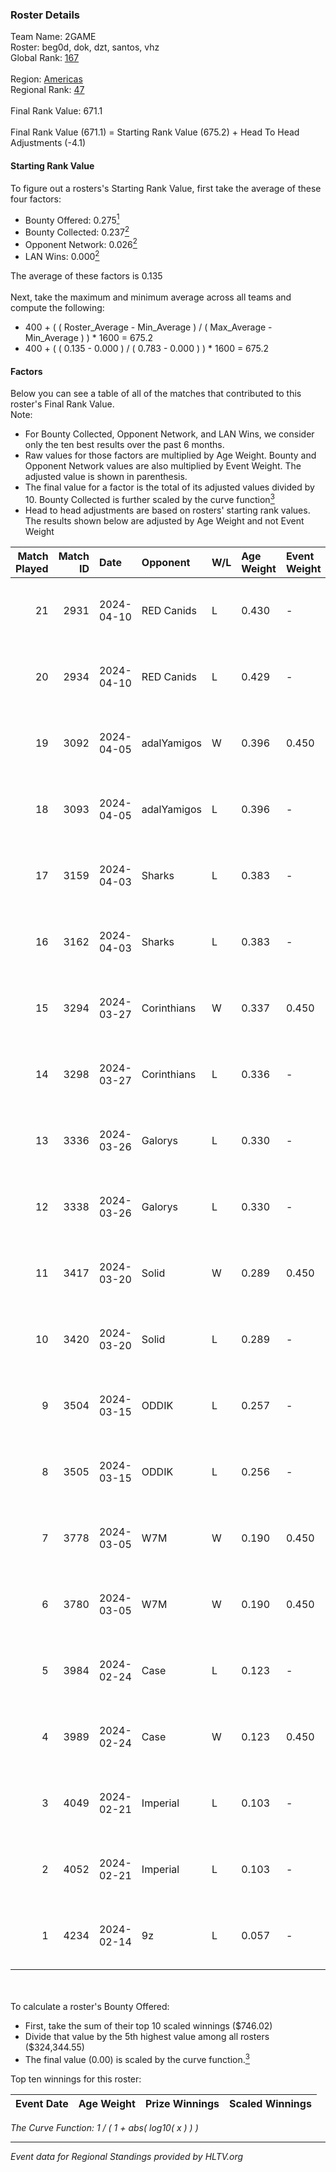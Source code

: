 ### Roster Details<br />
Team Name: 2GAME<br />
Roster: beg0d, dok, dzt, santos, vhz<br />
Global Rank: [167](../standings_global.md)<br />
<br />
Region: [Americas]( ../standings_americas.md)<br />
Regional Rank: [47]( ../standings_americas.md)<br />
<br />
Final Rank Value:  671.1<br />
<br />
Final Rank Value (671.1) = Starting Rank Value (675.2) + Head To Head Adjustments (-4.1)<br />

#### Starting Rank Value<br />
To figure out a rosters's Starting Rank Value, first take the average of these four factors:<br />
- Bounty Offered: 0.275[<sup>1</sup>](#table2)
- Bounty Collected: 0.237[<sup>2</sup>](#table1)
- Opponent Network: 0.026[<sup>2</sup>](#table1)
- LAN Wins: 0.000[<sup>2</sup>](#table1)

The average of these factors is 0.135<br />
<br />
Next, take the maximum and minimum average across all teams and compute the following:<br />
- 400 + ( ( Roster_Average - Min_Average ) / ( Max_Average - Min_Average ) ) * 1600 = 675.2
- 400 + ( ( 0.135 - 0.000 ) / ( 0.783 - 0.000 ) ) * 1600 = 675.2


#### Factors<br />
Below you can see a table of all of the matches that contributed to this roster's Final Rank Value.<br />
Note:<br />

- For Bounty Collected, Opponent Network, and LAN Wins, we consider only the ten best results over the past 6 months.
- Raw values for those factors are multiplied by Age Weight. Bounty and Opponent Network values are also multiplied by Event Weight. The adjusted value is shown in parenthesis.
- The final value for a factor is the total of its adjusted values divided by 10. Bounty Collected is further scaled by the curve function[<sup>3</sup>](#curveFunction)
- Head to head adjustments are based on rosters' starting rank values. The results shown below are adjusted by Age Weight and not Event Weight
<span id="table1"></span><br />


| Match Played | Match ID | Date       | Opponent    | W/L | Age Weight | Event Weight | Bounty Collected | Opponent Network | LAN Wins  | H2H Adj. | Roster                       |
| -: | -: | :- | :- | :- | :- | :- | :- | :- | :- | -: | :- |
|           21 |     2931 | 2024-04-10 | RED Canids  | L   | 0.430      | -            | -                | -                | -         |    -1.17 | beg0d, dok, dzt, santos, vhz |
|           20 |     2934 | 2024-04-10 | RED Canids  | L   | 0.429      | -            | -                | -                | -         |    -1.18 | beg0d, dok, dzt, santos, vhz |
|           19 |     3092 | 2024-04-05 | adalYamigos | W   | 0.396      | 0.450        | 0.000 (0.000)    | 0.065 (0.012)    | 0 (0.000) |     5.46 | beg0d, dok, dzt, santos, vhz |
|           18 |     3093 | 2024-04-05 | adalYamigos | L   | 0.396      | -            | -                | -                | -         |    -7.17 | beg0d, dok, dzt, santos, vhz |
|           17 |     3159 | 2024-04-03 | Sharks      | L   | 0.383      | -            | -                | -                | -         |    -1.88 | beg0d, dok, dzt, santos, vhz |
|           16 |     3162 | 2024-04-03 | Sharks      | L   | 0.383      | -            | -                | -                | -         |    -1.91 | beg0d, dok, dzt, santos, vhz |
|           15 |     3294 | 2024-03-27 | Corinthians | W   | 0.337      | 0.450        | 0.000 (0.000)    | 0.047 (0.007)    | 0 (0.000) |     3.03 | beg0d, dok, dzt, santos, vhz |
|           14 |     3298 | 2024-03-27 | Corinthians | L   | 0.336      | -            | -                | -                | -         |    -7.70 | beg0d, dok, dzt, santos, vhz |
|           13 |     3336 | 2024-03-26 | Galorys     | L   | 0.330      | -            | -                | -                | -         |    -2.43 | beg0d, dok, dzt, santos, vhz |
|           12 |     3338 | 2024-03-26 | Galorys     | L   | 0.330      | -            | -                | -                | -         |    -2.48 | beg0d, dok, dzt, santos, vhz |
|           11 |     3417 | 2024-03-20 | Solid       | W   | 0.289      | 0.450        | 0.025 (0.003)    | 0.835 (0.109)    | 0 (0.000) |     7.07 | beg0d, dok, dzt, santos, vhz |
|           10 |     3420 | 2024-03-20 | Solid       | L   | 0.289      | -            | -                | -                | -         |    -2.06 | beg0d, dok, dzt, santos, vhz |
|            9 |     3504 | 2024-03-15 | ODDIK       | L   | 0.257      | -            | -                | -                | -         |    -1.22 | beg0d, dok, dzt, santos, vhz |
|            8 |     3505 | 2024-03-15 | ODDIK       | L   | 0.256      | -            | -                | -                | -         |    -1.23 | beg0d, dok, dzt, santos, vhz |
|            7 |     3778 | 2024-03-05 | W7M         | W   | 0.190      | 0.450        | 0.007 (0.001)    | 0.537 (0.046)    | 0 (0.000) |     4.23 | beg0d, dok, dzt, santos, vhz |
|            6 |     3780 | 2024-03-05 | W7M         | W   | 0.190      | 0.450        | 0.007 (0.001)    | 0.537 (0.046)    | 0 (0.000) |     4.28 | beg0d, dok, dzt, santos, vhz |
|            5 |     3984 | 2024-02-24 | Case        | L   | 0.123      | -            | -                | -                | -         |    -0.73 | beg0d, dok, dzt, santos, vhz |
|            4 |     3989 | 2024-02-24 | Case        | W   | 0.123      | 0.450        | 0.029 (0.002)    | 0.805 (0.045)    | 0 (0.000) |     3.16 | beg0d, dok, dzt, santos, vhz |
|            3 |     4049 | 2024-02-21 | Imperial    | L   | 0.103      | -            | -                | -                | -         |    -0.11 | beg0d, dok, dzt, santos, vhz |
|            2 |     4052 | 2024-02-21 | Imperial    | L   | 0.103      | -            | -                | -                | -         |    -0.11 | beg0d, dok, dzt, santos, vhz |
|            1 |     4234 | 2024-02-14 | 9z          | L   | 0.057      | -            | -                | -                | -         |    -0.01 | beg0d, dok, dzt, santos, vhz |

<br />
<span id="table2"></span><br />
To calculate a roster's Bounty Offered:<br />

- First, take the sum of their top 10 scaled winnings ($746.02)
- Divide that value by the 5th highest value among all rosters ($324,344.55)
- The final value (0.00) is scaled by the curve function.[<sup>3</sup>](#curveFunction)

Top ten winnings for this roster:<br />

| Event Date | Age Weight | Prize Winnings | Scaled Winnings |
| :- | -: | :- | :- |


<span id="curveFunction"></span>_The Curve Function: 1 / ( 1 + abs( log10( x ) ) )_<br />

---
_Event data for Regional Standings provided by HLTV.org_<br />
